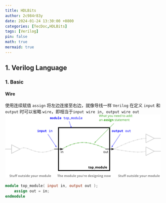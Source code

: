 ```yaml
---
title: HDLBits
author: 2c984r83y
date: 2024-01-24 13:30:00 +0800
categories: [TecDoc,HDLBits]
tags: [Verilog]
pin: false
math: true
mermaid: true
---
```


## 1. Verilog Language

### 1. Basic

#### Wire

使用连续赋值 `assign` 将左边连接至右边，就像导线一样
`Verilog` 在定义 `input` 和 `output` 时可以省略 `wire`，即相当于`input wire in, output wire out`
![20240124142821](https://raw.githubusercontent.com/2c984r83y/picgo_picbed/main/blog_img/20240124142821.png)

```verilog
module top_module( input in, output out );
    assign out = in;
endmodule
```
